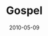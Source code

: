 ---
layout: message
category: message
series: "Lavish"
title: "Gospel"
date: 2010-05-09
audio-description: "Brian Tome talks about why the gospel is good news."
audio: "http://s3.amazonaws.com/crossroadsaudiomessages/Lavish1.mp3"
audio-title: "Gospel"
audio-duration: "36&#58;42"
program-description: ""
program: "http://www.crossroads.net/players/media/hq/05_08-09_10Program.pdf"
program-title: "Gospel (Program)"
video-description: "Brian Tome talks about why the gospel is good news."
video-title: "Gospel"
video: "https://s3.amazonaws.com/crossroadsvideomessages/Lavish1.mp4"
---